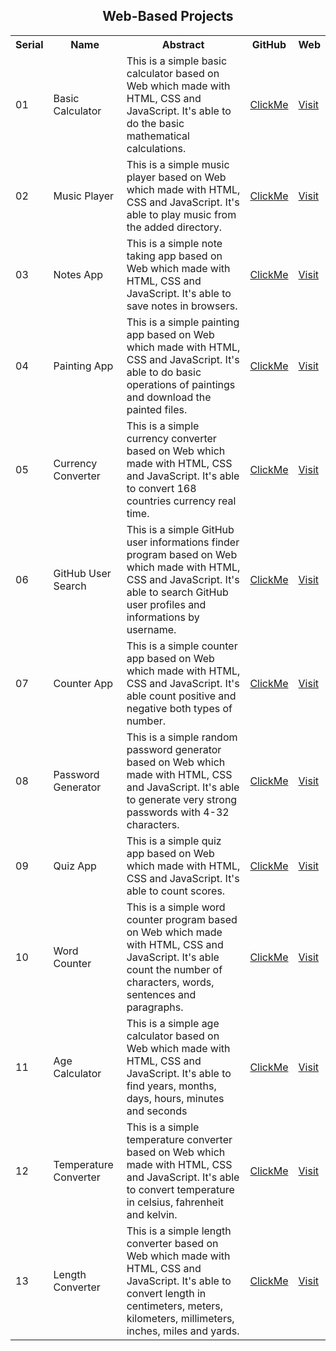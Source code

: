 <h2 align="center">Web-Based Projects</h2>

<table>
  <tr>
    <th>Serial</th>
    <th>Name</th>
    <th>Abstract</th>
    <th>GitHub</th>
    <th>Web</th>
  </tr>
  <tr>
    <td>01</td>
    <td>Basic Calculator</td>
    <td>This is a simple basic calculator based on Web which made with HTML, CSS and JavaScript. It's able to do the basic mathematical calculations.</td>
    <td><a href="https://github.com/mdrakibulislam-zero/WebBasicCalculator">ClickMe</a></td>
    <td><a href="https://mdrakibulislam-zero.github.io/WebBasicCalculator/">Visit</a></td>
  </tr>
  <tr>
    <td>02</td>
    <td>Music Player</td>
    <td>This is a simple music player based on Web which made with HTML, CSS and JavaScript. It's able to play music from the added directory.</td>
    <td><a href="https://github.com/mdrakibulislam-zero/WebMusicPlayer">ClickMe</a></td>
    <td><a href="https://mdrakibulislam-zero.github.io/WebMusicPlayer/">Visit</a></td>
  </tr>
  <tr>
    <td>03</td>
    <td>Notes App</td>
    <td>This is a simple note taking app based on Web which made with HTML, CSS and JavaScript. It's able to save notes in browsers.</td>
    <td><a href="https://github.com/mdrakibulislam-zero/WebNotesApp">ClickMe</a></td>
    <td><a href="https://mdrakibulislam-zero.github.io/WebNotesApp/">Visit</a></td>
  </tr>
  <tr>
    <td>04</td>
    <td>Painting App</td>
    <td>This is a simple painting app based on Web which made with HTML, CSS and JavaScript. It's able to do basic operations of paintings and download the painted files.</td>
    <td><a href="https://github.com/mdrakibulislam-zero/WebPaintingApp">ClickMe</a></td>
    <td><a href="https://mdrakibulislam-zero.github.io/WebPaintingApp/">Visit</a></td>
  </tr>
  <tr>
    <td>05</td>
    <td>Currency Converter</td>
    <td>This is a simple currency converter based on Web which made with HTML, CSS and JavaScript. It's able to convert 168 countries currency real time.</td>
    <td><a href="https://github.com/mdrakibulislam-zero/WebCurrencyConverter">ClickMe</a></td>
    <td><a href="https://mdrakibulislam-zero.github.io/WebCurrencyConverter/">Visit</a></td>
  </tr>
  <tr>
    <td>06</td>
    <td>GitHub User Search</td>
    <td>This is a simple GitHub user informations finder program based on Web which made with HTML, CSS and JavaScript. It's able to search GitHub user profiles and informations by username.</td>
    <td><a href="https://github.com/mdrakibulislam-zero/WebGitHubUserSearch">ClickMe</a></td>
    <td><a href="https://mdrakibulislam-zero.github.io/WebGitHubUserSearch/">Visit</a></td>
  </tr>
  <tr>
    <td>07</td>
    <td>Counter App</td>
    <td>This is a simple counter app based on Web which made with HTML, CSS and JavaScript. It's able count positive and negative both types of number.</td>
    <td><a href="https://github.com/mdrakibulislam-zero/WebCounterApp">ClickMe</a></td>
    <td><a href="https://mdrakibulislam-zero.github.io/WebCounterApp/">Visit</a></td>
  </tr>
  <tr>
    <td>08</td>
    <td>Password Generator</td>
    <td>This is a simple random password generator based on Web which made with HTML, CSS and JavaScript. It's able to generate very strong passwords with 4-32 characters.</td>
    <td><a href="https://github.com/mdrakibulislam-zero/WebPasswordGenerator">ClickMe</a></td>
    <td><a href="https://mdrakibulislam-zero.github.io/WebPasswordGenerator/">Visit</a></td>
  </tr>
  <tr>
    <td>09</td>
    <td>Quiz App</td>
    <td>This is a simple quiz app based on Web which made with HTML, CSS and JavaScript. It's able to count scores.</td>
    <td><a href="https://github.com/mdrakibulislam-zero/WebQuizApp">ClickMe</a></td>
    <td><a href="https://mdrakibulislam-zero.github.io/WebQuizApp/">Visit</a></td>
  </tr>
  <tr>
    <td>10</td>
    <td>Word Counter</td>
    <td>This is a simple word counter program based on Web which made with HTML, CSS and JavaScript. It's able count the number of characters, words, sentences and paragraphs.</td>
    <td><a href="https://github.com/mdrakibulislam-zero/WebWordCounter">ClickMe</a></td>
    <td><a href="https://mdrakibulislam-zero.github.io/WebWordCounter/">Visit</a></td>
  </tr>
  <tr>
    <td>11</td>
    <td>Age Calculator</td>
    <td>This is a simple age calculator based on Web which made with HTML, CSS and JavaScript. It's able to find years, months, days, hours, minutes and seconds </td>
    <td><a href="https://github.com/mdrakibulislam-zero/WebAgeCalculator">ClickMe</a></td>
    <td><a href="https://mdrakibulislam-zero.github.io/WebAgeCalculator/">Visit</a></td>
  </tr>
  <tr>
    <td>12</td>
    <td>Temperature Converter</td>
    <td>This is a simple temperature converter based on Web which made with HTML, CSS and JavaScript. It's able to convert temperature in celsius, fahrenheit and kelvin.</td>
    <td><a href="https://github.com/mdrakibulislam-zero/WebTemperatureConverter">ClickMe</a></td>
    <td><a href="https://mdrakibulislam-zero.github.io/WebTemperatureConverter/">Visit</a></td>
  </tr>
  <tr>
    <td>13</td>
    <td>Length Converter</td>
    <td>This is a simple length converter based on Web which made with HTML, CSS and JavaScript. It's able to convert length in centimeters, meters, kilometers, millimeters, inches, miles and yards.</td>
    <td><a href="https://github.com/mdrakibulislam-zero/WebLengthConverter">ClickMe</a></td>
    <td><a href="https://mdrakibulislam-zero.github.io/WebLengthConverter/">Visit</a></td>
  </tr>
</table>
